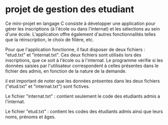 # projet de gestion des etudiant
Ce mini-projet en langage C consiste à développer une application pour gérer les inscriptions (à l'école ou dans l'internat) et les sélections au sein d'une école. L'application offre également d'autres fonctionnalités telles que la réinscription, le choix de filière, etc.

Pour que l'application fonctionne, il faut disposer de deux fichiers : "etud.txt" et "internat.txt". Ces deux fichiers sont utilisés lors des inscriptions, que ce soit à l'école ou à l'internat. Le programme vérifie si les données saisies par l'utilisateur correspondent à celles présentes dans le fichier des admis, en fonction de la nature de la demande.

il est important de noter que les données présentes dans les deux fichiers ("etud.txt" et "internat.txt") sont fictives.

Le fichier "internat.txt" : contient seulement le code des etudiants admis a l'internat.

Le fichier "etud.txt" : contient les codes des étudiants admis ainsi que leurs noms, prénoms et âges.
